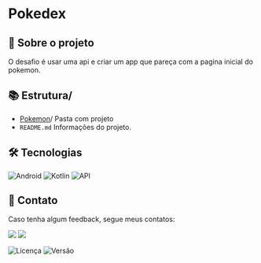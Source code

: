 
# Pokedex


## 🎯 Sobre o projeto

O desafio é usar uma api e criar um app que pareça com a pagina inicial do pokemon.

## 📚 Estrutura/
- [Pokemon]([https://github.com/GabrielDaCostaAlves/dio-trilha-java-basico/tree/main/POODesafio](https://github.com/GabrielDaCostaAlves/Pokedex/))/ Pasta com projeto
- ```README.md```  Informações do projeto.

##  🛠️ Tecnologias
![Android](https://img.shields.io/badge/Android-3DDC84?style=for-the-badge&logo=android&logoColor=white)
![Kotlin](https://img.shields.io/badge/Kotlin-7F52B0?style=for-the-badge&logo=kotlin&logoColor=white)
![API](https://img.shields.io/badge/API-00BFFF?style=for-the-badge&logo=api&logoColor=white)



## 📧 Contato
Caso tenha algum feedback, segue meus contatos:

<a href = "mailto:alvesgabrieldacosta@gmail.com"><img src="https://img.shields.io/badge/Gmail-D14836?style=for-the-badge&logo=gmail&logoColor=white"></a>
<a href="https://www.linkedin.com/in/alvescostagabriel/" target="_blank"><img src="https://img.shields.io/badge/-LinkedIn-%230077B5?style=for-the-badge&logo=linkedin&logoColor=white" target="_blank"></a>

![Licença](https://img.shields.io/badge/license-MIT-green) ![Versão](https://img.shields.io/badge/version-1.0.1-blue)
